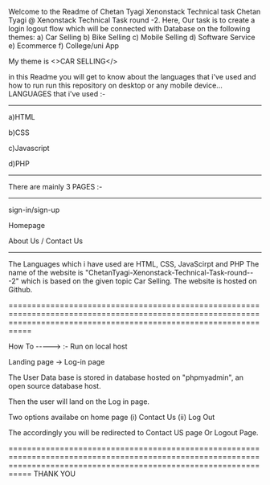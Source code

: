 Welcome to the Readme of Chetan Tyagi Xenonstack Technical task
Chetan Tyagi @ Xenonstack Technical Task round -2.  Here,
Our task is to create a login logout flow which will be connected with Database on the following themes:
a) Car Selling
b) Bike Selling
c) Mobile Selling
d) Software Service
e) Ecommerce
f) College/uni App

My theme is <>CAR SELLING</>

in this Readme you will get to know about the languages that i've used and how to run run this repository on desktop or any mobile device...
LANGUAGES that i've used :-

----------------------------
a)HTML

b)CSS

c)Javascript

d)PHP

-----------------------------
There are mainly 3 PAGES :-
___________________________
sign-in/sign-up

Homepage

About Us / Contact Us
___________________________
The Languages which i have used are HTML, CSS, JavaScirpt and PHP The name of the website is "ChetanTyagi-Xenonstack-Technical-Task-round---2" which is based on the given topic Car Selling. The website is hosted on Github.

=======================================================================================================================================================================

How To ----->
                   :-
Run on local host

Landing page -> Log-in page

The User Data base is stored in database hosted on "phpmyadmin", an open source database host.

Then the user will land on the Log in page.

Two options availabe on home page (i) Contact Us (ii) Log Out

The accordingly you will be redirected to Contact US page Or Logout Page.

=======================================================================================================================================================================
THANK YOU
